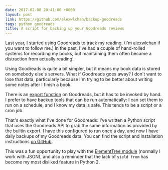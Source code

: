 ```yaml
---
date: 2017-02-08 20:41:00 +0000
layout: post
link: https://github.com/alexwlchan/backup-goodreads
tags: python goodreads
title: A script for backing up your Goodreads reviews
---
```


Last year, I started using Goodreads to track my reading.
(I'm [alexwlchan](https://goodreads.com/alexwlchan) if you want to follow me.)
In the past, I've had a couple of hand-rolled systems for recording my books, but maintaining them often became a distraction from actually reading!

Using Goodreads is quite a bit simpler, but it means my book data is stored on somebody else's servers.
What if Goodreads goes away?
I don't want to lose that data, particularly because I'm trying to be better about writing some notes after I finish a book.

There is an [export function](https://www.goodreads.com/help/show/5-how-do-i-import-or-export-my-books) on Goodreads, but it has to be invoked by hand.
I prefer to have backup tools that can be run automatically: I can set them to run on a schedule, and I know my data is safe.
This tends to be a script or a cron job.

That's exactly what I've done for Goodreads: I've written a Python script that uses the Goodreads API to grab the same information as provided by the builtin export.
I have this configured to run once a day, and now I have daily backups of my Goodreads data.
You can find the script and installation instructions [on GitHub][gh].

This was a fun opportunity to play with the [ElementTree module][et] (normally I work with JSON), and also a reminder that the lack of `yield from` has become my most disliked feature in Python 2.

[gh]: https://github.com/alexwlchan/backup-goodreads/
[et]: https://docs.python.org/3.5/library/xml.etree.elementtree.html

